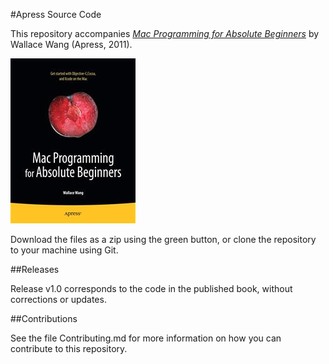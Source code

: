 #Apress Source Code

This repository accompanies [*Mac Programming for Absolute Beginners*](http://www.apress.com/9781430233367) by Wallace Wang (Apress, 2011).

![Cover image](9781430233367.jpg)

Download the files as a zip using the green button, or clone the repository to your machine using Git.

##Releases

Release v1.0 corresponds to the code in the published book, without corrections or updates.

##Contributions

See the file Contributing.md for more information on how you can contribute to this repository.
